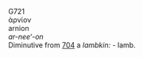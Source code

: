 <body>
  <p>G721<br>  ἀρνίον  <br> arnion  <br><i>ar-nee‘-on </i><br>Diminutive from <a href="g0704.htm">704</a>  a <i>lambkin:</i> - lamb.<br></p>
 </body>